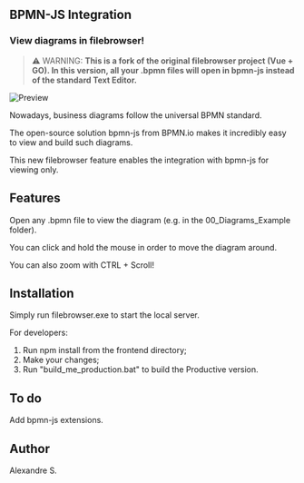 <p align="center">
  <h2>BPMN-JS Integration</h2>
  <h3>View diagrams in filebrowser!</h3>
</p>

> ⚠ WARNING: **This is a fork of the original filebrowser project (Vue + GO). In this version, all your .bpmn files will open in bpmn-js instead of the standard Text Editor.**

![Preview](https://user-images.githubusercontent.com/50220345/68059408-c9c56780-fcd2-11e9-88aa-0fcf4d03c438.gif)

Nowadays, business diagrams follow the universal BPMN standard.

The open-source solution bpmn-js from BPMN.io makes it incredibly easy to view and build such diagrams.

This new filebrowser feature enables the integration with bpmn-js for viewing only.

## Features

Open any .bpmn file to view the diagram (e.g. in the 00_Diagrams_Example folder).

You can click and hold the mouse in order to move the diagram around.

You can also zoom with CTRL + Scroll!

## Installation

Simply run filebrowser.exe to start the local server.

For developers:

1) Run npm install from the frontend directory;
2) Make your changes;
3) Run "build_me_production.bat" to build the Productive version.

## To do

Add bpmn-js extensions.

## Author
Alexandre S.

